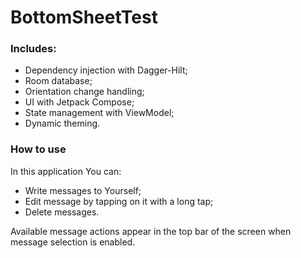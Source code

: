 # BottomSheetTest

### Includes:
- Dependency injection with Dagger-Hilt;
- Room database;
- Orientation change handling;
- UI with Jetpack Compose;
- State management with ViewModel;
- Dynamic theming.

### How to use
In this application You can:
- Write messages to Yourself;
- Edit message by tapping on it with a long tap;
- Delete messages.

Available message actions appear in the top bar of the screen when message selection is enabled.
